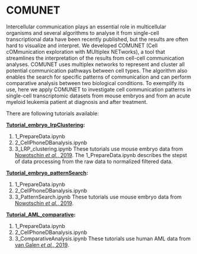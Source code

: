 # COMUNET

Intercellular communication plays an essential role in multicellular organisms and several algorithms to analyse it from single-cell transcriptional data have been recently published, but the results are often hard to visualize and interpret. 
We developed COMUNET (Cell cOMmunication exploration with MUltiplex NETworks), a tool that streamlines the interpretation of the results from cell-cell communication analyses. 
COMUNET uses multiplex networks to represent and cluster all potential communication pathways between cell types. The algorithm also enables the search for specific patterns of communication and can perform comparative analysis between two biological conditions. To exemplify its use, here we apply COMUNET to investigate cell communication patterns in single-cell transcriptomic datasets from mouse embryos and from an acute myeloid leukemia patient at diagnosis and after treatment. 

There are following tutorials available:

**[Tutorial_embryo_lrpClustering](https://github.com/ScialdoneLab/COMUNET/tree/COUMNET-dev/Tutorials/Tutorial_embryo_lrpClustering):**
1. 1_PrepareData.ipynb
2. 2_CellPhoneDBanalysis.ipynb
3. 3_LRP_clustering.ipynb
These tutorials use mouse embryo data from [Nowotschin *et al.*, 2019](https://www.nature.com/articles/s41586-019-1127-1).
The 1_PrepareData.ipynb describes the stepst of data processing from the raw data to normalized filtered data. 

**[Tutorial_embryo_patternSearch](https://github.com/ScialdoneLab/COMUNET/tree/COUMNET-dev/Tutorials/Tutorial_embryo_patternSearch):**
1. 1_PrepareData.ipynb
2. 2_CellPhoneDBanalysis.ipynb
3. 3_PatternSearch.ipynb
These tutorials use mouse embryo data from [Nowotschin *et al.*, 2019](https://www.nature.com/articles/s41586-019-1127-1).

**[Tutorial_AML_comparative](https://github.com/ScialdoneLab/COMUNET/tree/COUMNET-dev/Tutorials/Tutorial_AML_comparative):**
1. 1_PrepareData.ipynb
2. 2_CellPhoneDBanalysis.ipynb
3. 3_ComparativeAnalysis.ipynb
These tutorials use human AML data from [van Galen *et al.,* 2019](https://doi.org/10.1016/j.cell.2019.01.031).
